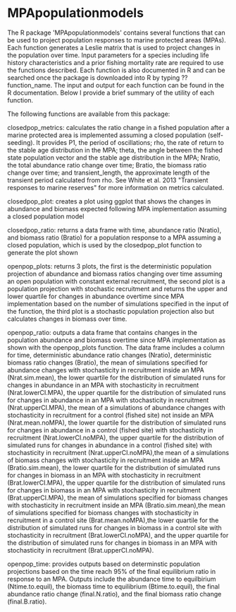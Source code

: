 # MPApopulationmodels

The R package 'MPApopulationmodels' contains several functions that can be used to project population responses to marine protected areas (MPAs).  Each function generates a Leslie matrix that is used to project changes in the population over time. Input parameters for a species including life history characteristics and a prior fishing mortality rate are required to use the functions described. Each function is also documented in R and can be searched once the package is downloaded into R by typing ??function_name. The input and output for each function can be found in the R documentation.  Below I provide a brief summary of the utility of each function. 

The following functions are available from this package:

closedpop_metrics: calculates the ratio change in a fished population after a marine protected area is implemented assuming a closed population (self-seeding). It provides P1, the period of oscillations; rho, the rate of return to the stable age distribution in the MPA; theta, the angle between the fished state population vector and the stable age distribution in the MPA; Nratio, the total abundance ratio change over time; Bratio, the biomass ratio change over time; and transient_length, the approximate length of the transient period calculated from rho. See White et al. 2013 "Transient responses to marine reserves" for more information on metrics calculated.

closedpop_plot: creates a plot using ggplot that shows the changes in abundance and biomass expected following MPA implementation assuming a closed population model

closedpop_ratio: returns a data frame with time, abundance ratio (Nratio), and biomass ratio (Bratio) for a population response to a MPA assuming a closed population, which is used by the closedpop_plot function to generate the plot shown

openpop_plots: returns 3 plots, the first is the deterministic population projection of abundance and biomass ratios changing over time assuming an open population with constant external recruitment, the second plot is a population projection with stochastic recruitment and returns the upper and lower quartile for changes in abundance overtime since MPA implementation based on the number of simulations specified in the input of the function, the third plot is a stochastic population projection also but calculates changes in biomass over time.

openpop_ratio: outputs a data frame that contains changes in the population abundance and biomass overtime since MPA implementation as shown with the openpop_plots function.  The data frame includes a column for time, deterministic abundance ratio changes (Nratio), deterministic biomass ratio changes (Bratio), the mean of simulations specified for abundance changes with stochasticity in recruitment inside an MPA (Nrat.sim.mean), the lower quartile for the distribution of simulated runs for changes in abundance in an MPA with stochasticity in recruitment (Nrat.lowerCI.MPA), the upper quartile for the distribution of simulated runs for changes in abundance in an MPA with stochasticity in recruitment (Nrat.upperCI.MPA), the mean of a simulations of abundance changes with stochasticity in recruitment for a control (fished site) not inside an MPA (Nrat.mean.noMPA), the lower quartile for the distribution of simulated runs for changes in abundance in a control (fished site) with stochasticity in recruitment (Nrat.lowerCI.noMPA), the upper quartile for the distribution of simulated runs for changes in abundance in a control (fished site) with stochasticity in recruitment (Nrat.upperCI.noMPA),the mean of a simulations of biomass changes with stochasticity in recruitment inside an MPA (Bratio.sim.mean), the lower quartile for the distribution of simulated runs for changes in biomass in an MPA with stochasticity in recruitment (Brat.lowerCI.MPA), the upper quartile for the distribution of simulated runs for changes in biomass in an MPA with stochasticity in recruitment (Brat.upperCI.MPA), the mean of simulations specified for biomass changes with stochasticity in recruitment inside an MPA (Bratio.sim.mean),the mean of simulations specified for biomass changes with stochasticity in recruitment in a control site (Brat.mean.noMPA),the lower quartile for the distribution of simulated runs for changes in biomass in a control site with stochasticity in recruitment (Brat.lowerCI.noMPA), and the upper quartile for the distribution of simulated runs for changes in biomass in an MPA with stochasticity in recruitment (Brat.upperCI.noMPA).

openpop_time: provides outputs based on determinstic population projections based on the time reach 95% of the final equilibrium ratio in response to an MPA.  Outputs include the abundance time to equilbirium (Ntime.to.equil), the biomass time to equilibrium (Btime.to.equil), the final abundance ratio change (final.N.ratio), and the final biomass ratio change (final.B.ratio).
